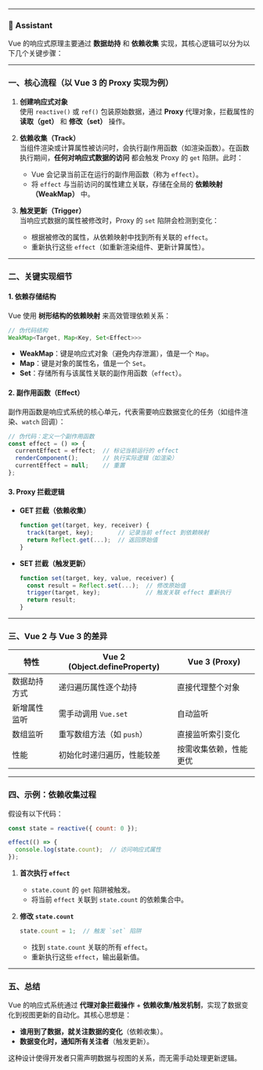 
---
### 🤖 Assistant

Vue 的响应式原理主要通过 **数据劫持** 和 **依赖收集** 实现，其核心逻辑可以分为以下几个关键步骤：

---

### 一、核心流程（以 Vue 3 的 Proxy 实现为例）
1. **创建响应式对象**  
   使用 `reactive()` 或 `ref()` 包装原始数据，通过 **Proxy** 代理对象，拦截属性的 **读取（get）** 和 **修改（set）** 操作。

2. **依赖收集（Track）**  
   当组件渲染或计算属性被访问时，会执行副作用函数（如渲染函数）。在函数执行期间，**任何对响应式数据的访问** 都会触发 Proxy 的 `get` 陷阱。此时：
   - Vue 会记录当前正在运行的副作用函数（称为 `effect`）。
   - 将 `effect` 与当前访问的属性建立关联，存储在全局的 **依赖映射（WeakMap）** 中。

3. **触发更新（Trigger）**  
   当响应式数据的属性被修改时，Proxy 的 `set` 陷阱会检测到变化：
   - 根据被修改的属性，从依赖映射中找到所有关联的 `effect`。
   - 重新执行这些 `effect`（如重新渲染组件、更新计算属性）。

---

### 二、关键实现细节
#### 1. 依赖存储结构
Vue 使用 **树形结构的依赖映射** 来高效管理依赖关系：
```javascript
// 伪代码结构
WeakMap<Target, Map<Key, Set<Effect>>>
```
- **WeakMap**：键是响应式对象（避免内存泄漏），值是一个 `Map`。
- **Map**：键是对象的属性名，值是一个 `Set`。
- **Set**：存储所有与该属性关联的副作用函数（`effect`）。

#### 2. 副作用函数（Effect）
副作用函数是响应式系统的核心单元，代表需要响应数据变化的任务（如组件渲染、`watch` 回调）：
```javascript
// 伪代码：定义一个副作用函数
const effect = () => {
  currentEffect = effect;  // 标记当前运行的 effect
  renderComponent();       // 执行实际逻辑（如渲染）
  currentEffect = null;    // 重置
};
```

#### 3. Proxy 拦截逻辑
- **GET 拦截（依赖收集）**  
  ```javascript
  function get(target, key, receiver) {
    track(target, key);       // 记录当前 effect 到依赖映射
    return Reflect.get(...);  // 返回原始值
  }
  ```
- **SET 拦截（触发更新）**  
  ```javascript
  function set(target, key, value, receiver) {
    const result = Reflect.set(...);  // 修改原始值
    trigger(target, key);             // 触发关联 effect 重新执行
    return result;
  }
  ```

---

### 三、Vue 2 与 Vue 3 的差异
| 特性                | Vue 2 (Object.defineProperty)       | Vue 3 (Proxy)                     |
|---------------------|------------------------------------|-----------------------------------|
| 数据劫持方式         | 递归遍历属性逐个劫持               | 直接代理整个对象                 |
| 新增属性监听         | 需手动调用 `Vue.set`               | 自动监听                         |
| 数组监听            | 重写数组方法（如 `push`）          | 直接监听索引变化                 |
| 性能                | 初始化时递归遍历，性能较差         | 按需收集依赖，性能更优           |

---

### 四、示例：依赖收集过程
假设有以下代码：
```javascript
const state = reactive({ count: 0 });

effect(() => {
  console.log(state.count);  // 访问响应式属性
});
```

1. **首次执行 `effect`**  
   - `state.count` 的 `get` 陷阱被触发。
   - 将当前 `effect` 关联到 `state.count` 的依赖集合中。

2. **修改 `state.count`**  
   ```javascript
   state.count = 1;  // 触发 `set` 陷阱
   ```
   - 找到 `state.count` 关联的所有 `effect`。
   - 重新执行这些 `effect`，输出最新值。

---

### 五、总结
Vue 的响应式系统通过 **代理对象拦截操作** + **依赖收集/触发机制**，实现了数据变化到视图更新的自动化。其核心思想是：
- **谁用到了数据，就关注数据的变化**（依赖收集）。
- **数据变化时，通知所有关注者**（触发更新）。

这种设计使得开发者只需声明数据与视图的关系，而无需手动处理更新逻辑。